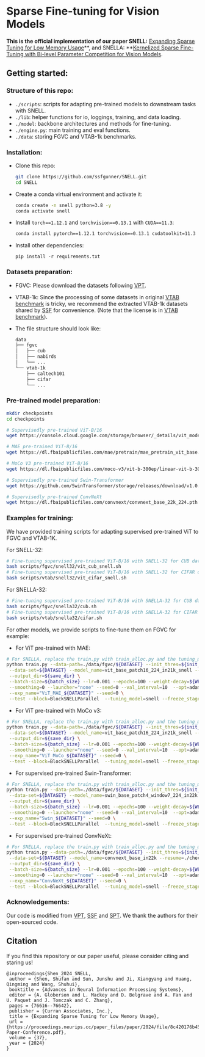 # Sparse Fine-tuning for Vision Models

**This is the official implementation of our paper SNELL:** [Expanding Sparse Tuning for Low Memory Usage](https://arxiv.org/abs/2411.01800)**, and SNELLA: **[Kernelized Sparse Fine-Tuning with Bi-level Parameter Competition for Vision Models]().

## Getting started:

### Structure of this repo:

- ``./scripts``: scripts for adapting pre-trained models to downstream tasks with SNELL.
- ``./lib``: helper functions for io, loggings, training, and data loading.
- ``./model``: backbone architectures and methods for fine-tuning.
- ``./engine.py``: main training and eval functions.
- ``./data``: storing FGVC and VTAB-1k benchmarks.  

### Installation:

- Clone this repo:

  ```bash
  git clone https://github.com/ssfgunner/SNELL.git
  cd SNELL
  ```

- Create a conda virtual environment and activate it:

  ```bash
  conda create -n snell python=3.8 -y
  conda activate snell
  ```

- Install ``torch==1.12.1`` and ``torchvision==0.13.1`` with ``CUDA==11.3``:

  ```bash
  conda install pytorch==1.12.1 torchvision==0.13.1 cudatoolkit=11.3 -c pytorch
  ```

- Install other dependencies:

  ```
  pip install -r requirements.txt
  ```

### Datasets preparation:

- FGVC: Please download the datasets following [VPT](https://github.com/KMnP/vpt).

- VTAB-1k: Since the processing of some datasets in original [VTAB benchmark](https://github.com/google-research/task_adaptation/tree/master/task_adaptation/data) is tricky, we recommend the extracted VTAB-1k datasets shared by [SSF](https://shanghaitecheducn-my.sharepoint.com/personal/liandz_shanghaitech_edu_cn/_layouts/15/onedrive.aspx?id=%2Fpersonal%2Fliandz%5Fshanghaitech%5Fedu%5Fcn%2FDocuments%2FOpenSources%2FSSF%2Fdatasets%2Fvtab%2D1k&ga=1) for convenience. (Note that the license is in [VTAB benchmark](https://github.com/google-research/task_adaptation/tree/master/task_adaptation/data)).

- The file structure should look like:

  ```bash
  data
  ├── fgvc
  │   ├── cub
  │   ├── nabirds
  │   └── ...
  └── vtab-1k
      ├── caltech101
      ├── cifar
      └── ...
  ```

### Pre-trained model preparation:

```bash
mkdir checkpoints
cd checkpoints

# Supervisedly pre-trained ViT-B/16
wget https://console.cloud.google.com/storage/browser/_details/vit_models/imagenet21k/ViT-B_16.npz

# MAE pre-trained ViT-B/16
wget https://dl.fbaipublicfiles.com/mae/pretrain/mae_pretrain_vit_base.pth

# MoCo V3 pre-trained ViT-B/16
wget https://dl.fbaipublicfiles.com/moco-v3/vit-b-300ep/linear-vit-b-300ep.pth.tar

# Supervisedly pre-trained Swin-Transformer
wget https://github.com/SwinTransformer/storage/releases/download/v1.0.0/swin_base_patch4_window7_224_22k.pth

# Supervisedly pre-trained ConvNeXt
wget https://dl.fbaipublicfiles.com/convnext/convnext_base_22k_224.pth
```

### Examples for training:

We have provided training scripts for adapting supervised pre-trained ViT to FGVC and VTAB-1K.

For SNELL-32:

```bash
# Fine-tuning supervised pre-trained ViT-B/16 with SNELL-32 for CUB dataset of FGVC
bash scripts/fgvc/snell32/vit_cub_snell.sh
# Fine-tuning supervised pre-trained ViT-B/16 with SNELL-32 for CIFAR dataset of VTAB-1k
bash scripts/vtab/snell32/vit_cifar_snell.sh
```
For SNELLA-32: 

```bash
# Fine-tuning supervised pre-trained ViT-B/16 with SNELLA-32 for CUB dataset of FGVC
bash scripts/fgvc/snella32/cub.sh
# Fine-tuning supervised pre-trained ViT-B/16 with SNELLA-32 for CIFAR dataset of VTAB-1k
bash scripts/vtab/snella32/cifar.sh
```

For other models, we provide scripts to fine-tune them on FGVC for example:

- For ViT pre-trained with MAE:

```` bash
# For SNELLA, replace the train.py with train_alloc.py and the tuning_model with snella
python train.py --data-path=./data/fgvc/${DATASET} --init_thres=${init_thres} \
 --data-set=${DATASET} --model_name=vit_base_patch16_224_in21k_snell --resume=checkpoints/mae_pretrain_vit_base.pth \
 --output_dir=${save_dir} \
 --batch-size=${batch_size} --lr=0.001 --epochs=100 --weight-decay=${WEIGHT_DECAY} --mixup=0 --cutmix=0 \
 --smoothing=0 --launcher="none" --seed=0 --val_interval=10  --opt=adamw --low_rank_dim=32 \
 --exp_name="ViT_MAE_${DATASET}" --seed=0 \
 --test --block=BlockSNELLParallel  --tuning_model=snell --freeze_stage
````

- For ViT pre-trained with MoCo v3:

````bash
# For SNELLA, replace the train.py with train_alloc.py and the tuning_model with snella
python train.py --data-path=./data/fgvc/${DATASET} --init_thres=${init_thres} \
 --data-set=${DATASET} --model_name=vit_base_patch16_224_in21k_snell --resume=checkpoints/linear-vit-b-300ep.pth.tar \
 --output_dir=${save_dir} \
 --batch-size=${batch_size} --lr=0.001 --epochs=100 --weight-decay=${WEIGHT_DECAY} --mixup=0 --cutmix=0 \
 --smoothing=0 --launcher="none" --seed=0 --val_interval=10  --opt=adamw --low_rank_dim=32 \
 --exp_name="ViT_MoCo_${DATASET}" --seed=0 \
 --test --block=BlockSNELLParallel  --tuning_model=snell --freeze_stage
````

- For supervised pre-trained Swin-Transformer:

````bash
# For SNELLA, replace the train.py with train_alloc.py and the tuning_model with snella
python train.py --data-path=./data/fgvc/${DATASET} --init_thres=${init_thres} \
 --data-set=${DATASET} --model_name=swin_base_patch4_window7_224_in22k --resume=./checkpoints/swin_base_patch4_window7_224_22k.pth \
 --output_dir=${save_dir} \
 --batch-size=${batch_size} --lr=0.001 --epochs=100 --weight-decay=${WEIGHT_DECAY} --mixup=0 --cutmix=0 \
 --smoothing=0 --launcher="none" --seed=0 --val_interval=10  --opt=adamw --low_rank_dim=32 \
 --exp_name="Swin_${DATASET}" --seed=0 \
 --test --block=BlockSNELLParallel  --tuning_model=snell --freeze_stage
````

- For supervised pre-trained ConvNeXt:

````bash
# For SNELLA, replace the train.py with train_alloc.py and the tuning_model with snella
python train.py --data-path=./data/fgvc/${DATASET} --init_thres=${init_thres} \
 --data-set=${DATASET} --model_name=convnext_base_in22k --resume=./checkpoints/convnext_base_22k_224.pth \
 --output_dir=${save_dir} \
 --batch-size=${batch_size} --lr=0.001 --epochs=100 --weight-decay=${WEIGHT_DECAY} --mixup=0 --cutmix=0 \
 --smoothing=0 --launcher="none" --seed=0 --val_interval=10  --opt=adamw --low_rank_dim=32 \
 --exp_name="ConvNeXt_${DATASET}" --seed=0 \
 --test --block=BlockSNELLParallel  --tuning_model=snell --freeze_stage
````

### Acknowledgements:

Our code is modified from [VPT](https://github.com/KMnP/vpt), [SSF](https://github.com/dongzelian/SSF) and [SPT](https://github.com/ziplab/SPT). We thank the authors for their open-sourced code.

## Citation

If you find this repository or our paper useful, please consider citing and staring us!

```
@inproceedings{Shen_2024_SNELL,
 author = {Shen, Shufan and Sun, Junshu and Ji, Xiangyang and Huang, Qingming and Wang, Shuhui},
 booktitle = {Advances in Neural Information Processing Systems},
 editor = {A. Globerson and L. Mackey and D. Belgrave and A. Fan and U. Paquet and J. Tomczak and C. Zhang},
 pages = {76616--76642},
 publisher = {Curran Associates, Inc.},
 title = {Expanding Sparse Tuning for Low Memory Usage},
 url = {https://proceedings.neurips.cc/paper_files/paper/2024/file/8c420176b45e923cf99dee1d7356a763-Paper-Conference.pdf},
 volume = {37},
 year = {2024}
}
```
